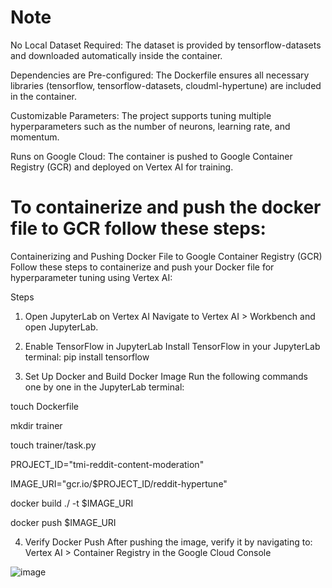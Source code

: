 # Note
No Local Dataset Required: The dataset is provided by tensorflow-datasets and downloaded automatically inside the container.

Dependencies are Pre-configured: The Dockerfile ensures all necessary libraries (tensorflow, tensorflow-datasets, cloudml-hypertune) are included in the container.

Customizable Parameters: The project supports tuning multiple hyperparameters such as the number of neurons, learning rate, and momentum.

Runs on Google Cloud: The container is pushed to Google Container Registry (GCR) and deployed on Vertex AI for training.

# To containerize and push the docker file to GCR follow these steps: 
Containerizing and Pushing Docker File to Google Container Registry (GCR)
Follow these steps to containerize and push your Docker file for hyperparameter tuning using Vertex AI:

Steps
1. Open JupyterLab on Vertex AI
Navigate to Vertex AI > Workbench and open JupyterLab.

2. Enable TensorFlow in JupyterLab
Install TensorFlow in your JupyterLab terminal:
pip install tensorflow

4. Set Up Docker and Build Docker Image
Run the following commands one by one in the JupyterLab terminal:

touch Dockerfile

mkdir trainer

touch trainer/task.py

PROJECT_ID="tmi-reddit-content-moderation"

IMAGE_URI="gcr.io/$PROJECT_ID/reddit-hypertune"

docker build ./ -t $IMAGE_URI

docker push $IMAGE_URI

4. Verify Docker Push
After pushing the image, verify it by navigating to:
Vertex AI > Container Registry in the Google Cloud Console

![image](https://github.com/user-attachments/assets/d92bcd1a-be10-4615-9555-3a339b2483a0)

